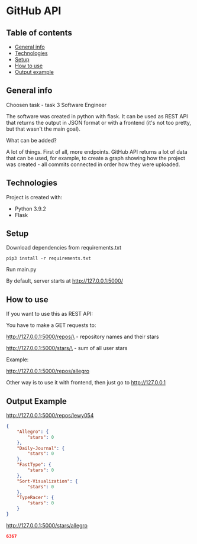 # GitHub API

## Table of contents
* [General info](#general-info)
* [Technologies](#technologies)
* [Setup](#setup)
* [How to use](#how-to-use)
* [Output example](#output-example)

## General info
Choosen task - task 3 Software Engineer

The software was created in python with flask. It can be used as REST API that returns the output in JSON format or with a frontend (it's not too pretty, but that wasn't the main goal).

What can be added?

A lot of things. First of all, more endpoints. GitHub API returns a lot of data that can be used, for example, to create a graph showing how the project was created - all commits connected in order how they were uploaded.

## Technologies
Project is created with:
* Python 3.9.2
* Flask


## Setup
Download dependencies from requirements.txt
```
pip3 install -r requirements.txt
```
Run main.py

By default, server starts at http://127.0.0.1:5000/

## How to use
If you want to use this as REST API:

You have to make a GET requests to:

http://127.0.0.1:5000/repos/\<username> - repository names and their stars

http://127.0.0.1:5000/stars/\<username> - sum of all user stars

Example:

http://127.0.0.1:5000/repos/allegro


Other way is to use it with frontend, then just go to http://127.0.0.1

## Output Example

http://127.0.0.1:5000/repos/lewy054

```json
{
    "Allegro": {
        "stars": 0
    },
    "Daily-Journal": {
        "stars": 0
    },
    "FastType": {
        "stars": 0
    },
    "Sort-Visualization": {
        "stars": 0
    },
    "TypeRacer": {
        "stars": 0
    }
}
```

http://127.0.0.1:5000/stars/allegro
```json
6367
```